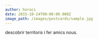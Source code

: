 ```yaml
---
author: horaci
date: 2015-10-24T00:00:00.000Z
image_path: /images/postcards/sample.jpg
---
```


descobrir territoris i fer amics nous.